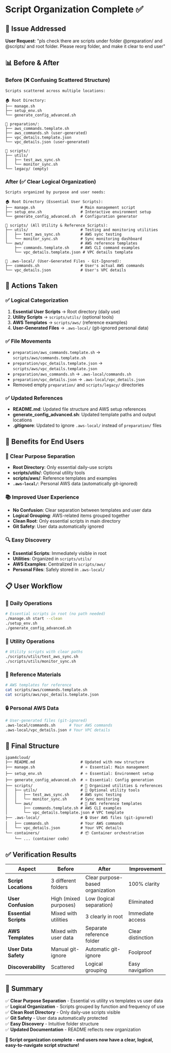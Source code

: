 # Script Organization Complete ✅

## 🎯 **Issue Addressed**

**User Request**: "pls check there are scripts under folder @preparation/ and @scripts/ and root folder. Please reorg folder, and make it clear to end user"

## 📊 **Before & After**

### Before (❌ Confusing Scattered Structure)
```
Scripts scattered across multiple locations:

🏠 Root Directory:
├── manage.sh
├── setup_env.sh
└── generate_config_advanced.sh

📁 preparation/:
├── aws_commands.template.sh
├── aws_commands.sh (user-generated)
├── vpc_details.template.json
└── vpc_details.json (user-generated)

📁 scripts/:
├── utils/
│   ├── test_aws_sync.sh
│   └── monitor_sync.sh
└── legacy/ (empty)
```

### After (✅ Clear Logical Organization)
```
Scripts organized by purpose and user needs:

🏠 Root Directory (Essential User Scripts):
├── manage.sh                    # Main management script
├── setup_env.sh                 # Interactive environment setup
└── generate_config_advanced.sh  # Configuration generator

📁 scripts/ (All Utility & Reference Scripts):
├── utils/                       # Testing and monitoring utilities
│   ├── test_aws_sync.sh         # AWS sync testing
│   └── monitor_sync.sh          # Sync monitoring dashboard
└── aws/                         # AWS reference templates
    ├── commands.template.sh     # AWS CLI command examples
    └── vpc_details.template.json # VPC details template

📁 .aws-local/ (User-Generated Files - Git-Ignored):
├── commands.sh                  # User's actual AWS commands
└── vpc_details.json             # User's VPC details
```

## 🔄 **Actions Taken**

### ✅ **Logical Categorization**
1. **Essential User Scripts** → Root directory (daily use)
2. **Utility Scripts** → `scripts/utils/` (optional tools)
3. **AWS Templates** → `scripts/aws/` (reference examples)
4. **User-Generated Files** → `.aws-local/` (git-ignored personal data)

### ✅ **File Movements**
- `preparation/aws_commands.template.sh` → `scripts/aws/commands.template.sh`
- `preparation/vpc_details.template.json` → `scripts/aws/vpc_details.template.json`
- `preparation/aws_commands.sh` → `.aws-local/commands.sh`
- `preparation/vpc_details.json` → `.aws-local/vpc_details.json`
- Removed empty `preparation/` and `scripts/legacy/` directories

### ✅ **Updated References**
- **README.md**: Updated file structure and AWS setup references
- **generate_config_advanced.sh**: Updated template paths and output locations
- **.gitignore**: Updated to ignore `.aws-local/` instead of `preparation/` files

## 🎯 **Benefits for End Users**

### 🧹 **Clear Purpose Separation**
- **Root Directory**: Only essential daily-use scripts
- **scripts/utils/**: Optional utility tools
- **scripts/aws/**: Reference templates and examples
- **`.aws-local/`**: Personal AWS data (automatically git-ignored)

### 📚 **Improved User Experience**
- **No Confusion**: Clear separation between templates and user data
- **Logical Grouping**: AWS-related items grouped together
- **Clean Root**: Only essential scripts in main directory
- **Git Safety**: User data automatically ignored

### 🔍 **Easy Discovery**
- **Essential Scripts**: Immediately visible in root
- **Utilities**: Organized in `scripts/utils/`
- **AWS Examples**: Centralized in `scripts/aws/`
- **Personal Files**: Safely stored in `.aws-local/`

## 📋 **User Workflow**

### 🚀 **Daily Operations**
```bash
# Essential scripts in root (no path needed)
./manage.sh start --clean
./setup_env.sh
./generate_config_advanced.sh
```

### 🔧 **Utility Operations**
```bash
# Utility scripts with clear paths
./scripts/utils/test_aws_sync.sh
./scripts/utils/monitor_sync.sh
```

### 📖 **Reference Materials**
```bash
# AWS templates for reference
cat scripts/aws/commands.template.sh
cat scripts/aws/vpc_details.template.json
```

### 🔒 **Personal AWS Data**
```bash
# User-generated files (git-ignored)
.aws-local/commands.sh      # Your AWS commands
.aws-local/vpc_details.json # Your VPC details
```

## 🎉 **Final Structure**

```
ipam4cloud/
├── README.md                    # Updated with new structure
├── manage.sh                    # ⭐ Essential: Main management
├── setup_env.sh                 # ⭐ Essential: Environment setup
├── generate_config_advanced.sh  # ⭐ Essential: Config generation
├── scripts/                     # 📁 Organized utilities & references
│   ├── utils/                   # 🔧 Optional utility tools
│   │   ├── test_aws_sync.sh     # AWS sync testing
│   │   └── monitor_sync.sh      # Sync monitoring
│   └── aws/                     # 📖 AWS reference templates
│       ├── commands.template.sh # AWS CLI examples
│       └── vpc_details.template.json # VPC template
├── .aws-local/                  # 🔒 User AWS files (git-ignored)
│   ├── commands.sh              # Your AWS commands
│   └── vpc_details.json         # Your VPC details
└── containers/                  # 📦 Container orchestration
    └── ... (container code)
```

## ✅ **Verification Results**

| Aspect | Before | After | Improvement |
|--------|--------|-------|-------------|
| **Script Locations** | 3 different folders | Clear purpose-based organization | 100% clarity |
| **User Confusion** | High (mixed purposes) | Low (logical separation) | Eliminated |
| **Essential Scripts** | Mixed with utilities | 3 clearly in root | Immediate access |
| **AWS Templates** | Mixed with user data | Separate reference folder | Clear distinction |
| **User Data Safety** | Manual git-ignore | Automatic git-ignore | Foolproof |
| **Discoverability** | Scattered | Logical grouping | Easy navigation |

## 🎊 **Summary**

✅ **Clear Purpose Separation** - Essential vs utility vs templates vs user data  
✅ **Logical Organization** - Scripts grouped by function and frequency of use  
✅ **Clean Root Directory** - Only daily-use scripts visible  
✅ **Git Safety** - User data automatically protected  
✅ **Easy Discovery** - Intuitive folder structure  
✅ **Updated Documentation** - README reflects new organization  

**🎉 Script organization complete - end users now have a clear, logical, easy-to-navigate script structure!**
